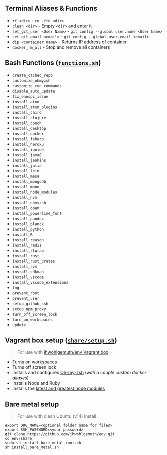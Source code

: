 **Terminal Aliases & Functions**
--------------------------------
- `rf <dir>` - `rm -frd <dir>`
- `clean <dir>` - Empty `<dir>` and enter it
- `set_git_user <User Name>` - `git config --global user.name <User Name>`
- `set_git_email <email>` - `git config --global user.email <email>`
- `dip <container name>` - Returns IP address of container
- `docker_rm_all` - Stop and remove all containers

**Bash Functions** ([`functions.sh`](functions.sh))
-----------------
- `create_cached_repo`
- `customize_ohmyzsh`
- `customize_run_commands`
- `disable_auto_update`
- `fix_enospc_issue`
- `install_atom`
- `install_atom_plugins`
- `install_cairo`
- `install_clojure`
- `install_couch`
- `install_desktop`
- `install_docker`
- `install_fsharp`
- `install_heroku`
- `install_ionide`
- `install_java8`
- `install_jenkins`
- `install_julia`
- `install_lein`
- `install_mesa`
- `install_mongodb`
- `install_mono`
- `install_node_modules`
- `install_nvm`
- `install_ohmyzsh`
- `install_opam`
- `install_powerline_font`
- `install_pandoc`
- `install_planck`
- `install_python`
- `install_R`
- `install_reason`
- `install_redis`
- `install_rlwrap`
- `install_rust`
- `install_rust_crates`
- `install_rvm`
- `install_sdkman`
- `install_vscode`
- `install_vscode_extensions`
- `log`
- `prevent_root`
- `prevent_user`
- `setup_github_ssh`
- `setup_npm_proxy`
- `turn_off_screen_lock`
- `turn_on_workspaces`
- `update`

**Vagrant box setup** ([`share/setup.sh`](setup.sh))
-----------------
> For use with [jhwohlgemuth/env Vagrant box](https://app.vagrantup.com/jhwohlgemuth/boxes/env)

- Turns on workspaces
- Turns off screen lock
- Installs and configures [Oh-my-zsh](https://github.com/robbyrussell/oh-my-zsh) (*with a couple custom docker aliases*)
- Installs Node and Ruby
- Installs the [latest and greatest node modules](https://github.com/omahajs/omahajs.github.io/wiki/Notable-Node-Modules)

**Bare metal setup**
--------------------
> For use with clean Ubuntu (v14) install

    export ORG_NAME=<optional folder name for files>
    export SSH_PASSWORD=<your password>
    git clone https://github.com/jhwohlgemuth/env.git
    cd env/share
    sudo sh install_bare_metal_root.sh
    sh install_bare_metal.sh
